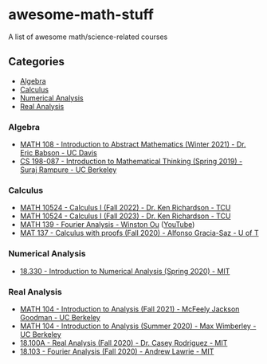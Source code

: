 # awesome-math-stuff
A list of awesome math/science-related courses

## Categories
 - [Algebra](#algebra)
 - [Calculus](#calculus)
 - [Numerical Analysis](#numerical-analysis)
 - [Real Analysis](#real-analysis)

### Algebra

 - [MATH 108 - Introduction to Abstract Mathematics (Winter 2021) - Dr. Eric Babson - UC Davis](https://www.math.ucdavis.edu/~babson/MAT108/index_108-W21.html)
 - [CS 198-087 - Introduction to Mathematical Thinking (Spring 2019) - Suraj Rampure - UC Berkeley](https://imt-decal.org/)

### Calculus

 - [MATH 10524 - Calculus I (Fall 2022) - Dr. Ken Richardson - TCU](https://faculty.tcu.edu/richardson/2022F_calc1/)
 - [MATH 10524 - Calculus I (Fall 2023) - Dr. Ken Richardson - TCU](https://faculty.tcu.edu/richardson/2023F_calc1/)
 - [MATH 139 - Fourier Analysis - Winston Ou](https://drive.google.com/file/d/1f1pp1QkF0BqqLELBrKyk69X0ofd3SjdR/view) ([YouTube](https://www.youtube.com/playlist?list=PLun8-Z_lTkC5KUsw0dO2SBkdwdEVKqcP5))
 - [MAT 137 - Calculus with proofs (Fall 2020) - Alfonso Gracia-Saz - U of T](https://www.math.utoronto.ca/alfonso/137/137.html?videos)

### Numerical Analysis

 - [18.330 - Introduction to Numerical Analysis (Spring 2020) - MIT](https://github.com/PKUFlyingPig/MIT18.330/tree/spring20)

### Real Analysis

 - [MATH 104 - Introduction to Analysis (Fall 2021) - McFeely Jackson Goodman - UC Berkeley](https://math.berkeley.edu/~mjgoodman/teaching/104F21/)
 - [MATH 104 - Introduction to Analysis (Summer 2020) - Max Wimberley - UC Berkeley](https://www.youtube.com/@RealAnalysisSummer-MaxWimberle/playlists)
 - [18.100A - Real Analysis (Fall 2020) - Dr. Casey Rodriguez - MIT](https://www.youtube.com/playlist?list=PLUl4u3cNGP61O7HkcF7UImpM0cR_L2gSw)
 - [18.103 - Fourier Analysis (Fall 2020) - Andrew Lawrie - MIT](https://www.youtube.com/playlist?list=PLIygTcviGPKBMyjct4h5QLNBWxIeglSMA)


